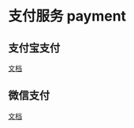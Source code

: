 # 支付服务 payment

## 支付宝支付

[文档](https://opendocs.alipay.com/apis/)

## 微信支付

[文档](https://pay.weixin.qq.com/wiki/doc/apiv3/index.shtml)
